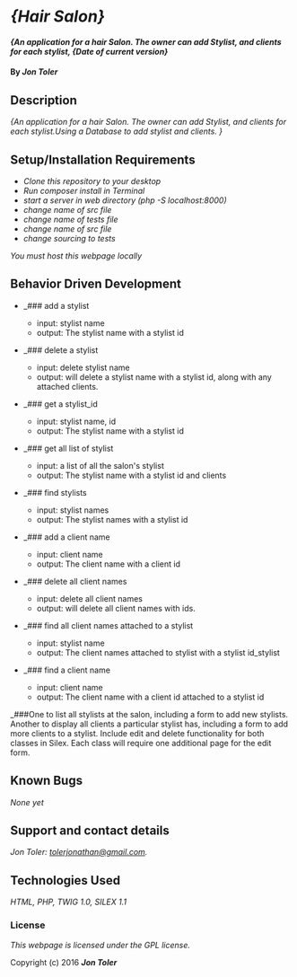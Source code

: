 # _{Hair Salon}_

#### _{An application for a hair Salon. The owner can add Stylist, and clients for each stylist, {Date of current version}_

#### By _**Jon Toler**_

## Description

_{An application for a hair Salon. The owner can add Stylist, and clients for each stylist.Using a Database to add stylist and clients. }_

## Setup/Installation Requirements

* _Clone this repository to your desktop_
* _Run composer install in Terminal_
* _start a server in web directory (php -S localhost:8000)_
* _change name of src file_
* _change name of tests file_
* _change name of src file_
* _change sourcing to tests_

_You must host this webpage locally_

## Behavior Driven Development

* _### add a stylist
    * input: stylist name
    * output: The stylist name with a stylist id

* _### delete a stylist
    * input: delete stylist name
    * output: will delete a stylist name with a stylist id, along with any attached clients.

* _### get a stylist_id
    * input: stylist name, id
    * output: The stylist name with a stylist id

* _### get all list of stylist
    * input: a list of all the salon's stylist
    * output: The stylist name with a stylist id and clients

* _### find stylists
    * input: stylist names
    * output: The stylist names with a stylist id

* _### add a client name
    * input: client name
    * output: The client name with a client id

* _### delete all client names
    * input: delete all client names
    * output: will delete all client names with ids.

* _### find all client names attached to a stylist
    * input: stylist name
    * output: The client names attached to stylist with a stylist id_stylist

* _### find a client name
    * input: client name
    * output: The client name with a client id attached to a stylist id               



_###One to list all stylists at the salon, including a form to add new stylists.
Another to display all clients a particular stylist has, including a form to add more clients to a stylist.
Include edit and delete functionality for both classes in Silex. Each class will require one additional page for the edit form.



## Known Bugs

_None yet_

## Support and contact details

_Jon Toler: tolerjonathan@gmail.com._

## Technologies Used

_HTML,
PHP,
TWIG 1.0,
SILEX 1.1_

### License

*This webpage is licensed under the GPL license.*

Copyright (c) 2016 **_Jon Toler_**

